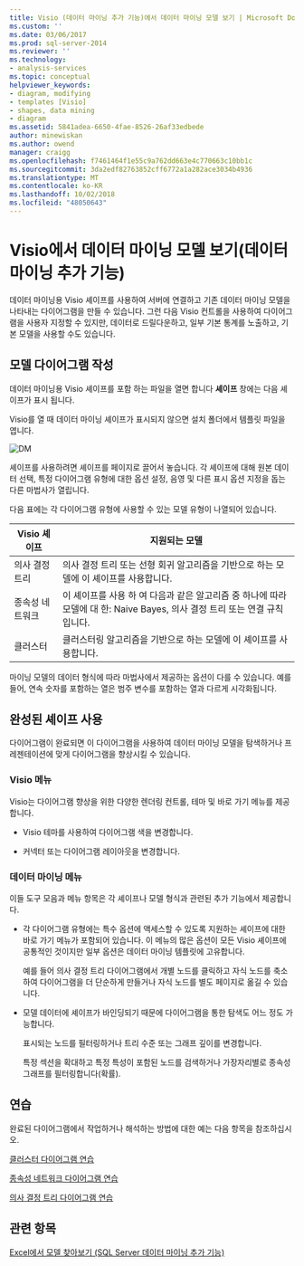 ```yaml
---
title: Visio (데이터 마이닝 추가 기능)에서 데이터 마이닝 모델 보기 | Microsoft Docs
ms.custom: ''
ms.date: 03/06/2017
ms.prod: sql-server-2014
ms.reviewer: ''
ms.technology:
- analysis-services
ms.topic: conceptual
helpviewer_keywords:
- diagram, modifying
- templates [Visio]
- shapes, data mining
- diagram
ms.assetid: 5841adea-6650-4fae-8526-26af33edbede
author: minewiskan
ms.author: owend
manager: craigg
ms.openlocfilehash: f7461464f1e55c9a762dd663e4c770663c10bb1c
ms.sourcegitcommit: 3da2edf82763852cff6772a1a282ace3034b4936
ms.translationtype: MT
ms.contentlocale: ko-KR
ms.lasthandoff: 10/02/2018
ms.locfileid: "48050643"
---
```

# <a name="viewing-data-mining-models-in-visio-data-mining-add-ins"></a>Visio에서 데이터 마이닝 모델 보기(데이터 마이닝 추가 기능)
  데이터 마이닝용 Visio 셰이프를 사용하여 서버에 연결하고 기존 데이터 마이닝 모델을 나타내는 다이어그램을 만들 수 있습니다. 그런 다음 Visio 컨트롤을 사용하여 다이어그램을 사용자 지정할 수 있지만, 데이터로 드릴다운하고, 일부 기본 통계를 노출하고, 기본 모델을 사용할 수도 있습니다.  
  
## <a name="building-a-model-diagram"></a>모델 다이어그램 작성  
 데이터 마이닝용 Visio 셰이프를 포함 하는 파일을 열면 합니다 **셰이프** 창에는 다음 셰이프가 표시 됩니다.  
  
 Visio를 열 때 데이터 마이닝 셰이프가 표시되지 않으면 설치 폴더에서 템플릿 파일을 엽니다.  
  
 ![DM](media/dm-stencil.gif "DM")  
  
 셰이프를 사용하려면 셰이프를 페이지로 끌어서 놓습니다. 각 셰이프에 대해 원본 데이터 선택, 특정 다이어그램 유형에 대한 옵션 설정, 음영 및 다른 표시 옵션 지정을 돕는 다른 마법사가 열립니다.  
  
 다음 표에는 각 다이어그램 유형에 사용할 수 있는 모델 유형이 나열되어 있습니다.  
  
|Visio 셰이프|지원되는 모델|  
|-----------------|----------------------|  
|의사 결정 트리|의사 결정 트리 또는 선형 회귀 알고리즘을 기반으로 하는 모델에 이 셰이프를 사용합니다.|  
|종속성 네트워크|이 셰이프를 사용 하 여 다음과 같은 알고리즘 중 하나에 따라 모델에 대 한: Naive Bayes, 의사 결정 트리 또는 연결 규칙입니다.|  
|클러스터|클러스터링 알고리즘을 기반으로 하는 모델에 이 셰이프를 사용합니다.|  
  
 마이닝 모델의 데이터 형식에 따라 마법사에서 제공하는 옵션이 다를 수 있습니다. 예를 들어, 연속 숫자를 포함하는 열은 범주 변수를 포함하는 열과 다르게 시각화됩니다.  
  
## <a name="working-with-completed-shapes"></a>완성된 셰이프 사용  
 다이어그램이 완료되면 이 다이어그램을 사용하여 데이터 마이닝 모델을 탐색하거나 프레젠테이션에 맞게 다이어그램을 향상시킬 수 있습니다.  
  
### <a name="visio-menus"></a>Visio 메뉴  
 Visio는 다이어그램 향상을 위한 다양한 렌더링 컨트롤, 테마 및 바로 가기 메뉴를 제공합니다.  
  
-   Visio 테마를 사용하여 다이어그램 색을 변경합니다.  
  
-   커넥터 또는 다이어그램 레이아웃을 변경합니다.  
  
### <a name="data-mining-menus"></a>데이터 마이닝 메뉴  
 이들 도구 모음과 메뉴 항목은 각 셰이프나 모델 형식과 관련된 추가 기능에서 제공합니다.  
  
-   각 다이어그램 유형에는 특수 옵션에 액세스할 수 있도록 지원하는 셰이프에 대한 바로 가기 메뉴가 포함되어 있습니다. 이 메뉴의 많은 옵션이 모든 Visio 셰이프에 공통적인 것이지만 일부 옵션은 데이터 마이닝 템플릿에 고유합니다.  
  
     예를 들어 의사 결정 트리 다이어그램에서 개별 노드를 클릭하고 자식 노드를 축소하여 다이어그램을 더 단순하게 만들거나 자식 노드를 별도 페이지로 옮길 수 있습니다.  
  
-   모델 데이터에 셰이프가 바인딩되기 때문에 다이어그램을 통한 탐색도 어느 정도 가능합니다.  
  
     표시되는 노드를 필터링하거나 트리 수준 또는 그래프 깊이를 변경합니다.  
  
     특정 섹션을 확대하고 특정 특성이 포함된 노드를 검색하거나 가장자리별로 종속성 그래프를 필터링합니다(확률).  
  
## <a name="walkthroughs"></a>연습  
 완료된 다이어그램에서 작업하거나 해석하는 방법에 대한 예는 다음 항목을 참조하십시오.  
  
 [클러스터 다이어그램 연습](cluster-diagram-walkthrough-data-mining-add-ins.md)  
  
 [종속성 네트워크 다이어그램 연습](dependency-network-diagram-walkthrough-data-mining-add-ins.md)  
  
 [의사 결정 트리 다이어그램 연습](decision-tree-diagram-walkthrough-data-mining-add-ins.md)  
  
## <a name="see-also"></a>관련 항목  
 [Excel에서 모델 찾아보기 &#40;SQL Server 데이터 마이닝 추가 기능&#41;](browsing-models-in-excel-sql-server-data-mining-add-ins.md)  
  
  
